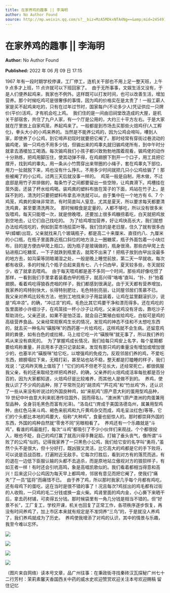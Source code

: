 ```yaml
---
title: 在家养鸡的趣事 || 李海明
author: No Author Found
source: http://mp.weixin.qq.com/s?__biz=MzA5MDkxNTA4Ng==&amp;mid=2454912323&amp;idx=1&amp;sn=811495763c050b2ec212d8e130ec1044&amp;chksm=87a23522b0d5bc3475d0ee3ad4ff38979523ed6a47e6783828ee230d8bc4f46b555293b39b80#rd
---
```


# 在家养鸡的趣事 || 李海明

**Author:** No Author Found

**Published:** 2022 年 06 月 09 日 17:15

1967 年有一段时期学校停课，工厂停工，连机关干部也不用上足一整天班，上午 9 点多才上班，11 点许就可以下班回家了。  由于无所事事，文娱生活又没有，于是人们便养起鸡来，我家也不例外。这样既可以打发时间，也可以改善生活，增加营养。那个时候吃鸡可是很奢侈的事情，因为鸡的价格实在是太贵了！一般工薪人家是买不起鸡来吃的，只有在过年过节时，国家每户(不论多少人)凭证供应一只牌价(平价)活鸡，才有机会吃上鸡。  我们住的是一间由旧祠堂改造成的大屋，是机关干部宿舍，共住了九户人家，有一个厅是公用的，大约三十平方左右。于是大家就在厅里放上自家鸡笼，养起鸡来了。一般都是到市场去买那些火焙鸡仔(人工孵化)，拳头大小的小鸡来养的。当然是不能养公鸡的，因为公鸡会啼叫，嘈到人家，即使养了小公鸡，到它啼声初现时就要把它阉了。那时经常有穿街过巷流动的骟鸡佬，骟一只鸡也不用多少钱，但骟出来的鸡睾丸就归骟鸡佬所有，到中午时分就拿去酒楼加工喝酒。每次骟鸡我们小孩子都兴致勃勃地围着观看，骟鸡佬的动作十分熟练，把鸡用脚压住，使其动弹不得，在鸡翅膀下割开一个口子，用工具把它撑开，找到鸡的睾丸，用一条从小竹筒穿出来带圈的小绳子，套在鸡睾丸下部位，用力一扯就脱下来，鸡也没有什么挣扎，不用多少时间就把几只小公鸡给骟了！那些被阉了的小公鸡，过两三天后就没事一样的。  鸡笼一般是自制，用木做，不过底部是用竹子并排做的，每条竹子之间都要留出一些空隙，让鸡粪滑下。鸡槽挂在笼外面，还装了杯水给鸡喝。装鸡粪的塑料布放在笼子的下面，鸡站在竹子上，是踩不到的，清洗时只要把塑料布拿去冲洗就可以。由于集中在一个地方有 6、7 个鸡笼，鸡粪的臭味非常浓，有时简直叫人窒息，尤其是夏天，所以要求每天都要清洗鸡粪，甚至要清洗两次。  那时候粮食是定量的，人都不够吃，所以没有很多米饭喂鸡，每天只能喂一次，就是傍晚喂，还要加上很多鸡糠捞着吃，白天就把鸡放到空地去，让它们自己找吃的。  为了给鸡增加营养，好让鸡快高长大，我们就想办法给鸡找吃的，例如到菜市场拾菜叶等。我们住的是老旧屋，住久了就有很多甴曱(蟑螂)出现，父亲就找来几个玻璃瓶子，都是高二十来厘米、直径约八、九厘米的小口瓶，在瓶子里面靠近瓶口斜位的地方涂上一圈糖浆，瓶子外面包着一小块烂布，目的是方便甴曱爬上瓶口，因为瓶子是玻璃做的，瓶身很滑。那些甴曱爬上去钻进瓶口吃糖浆，一下子就跌到瓶里去，就爬不出来了！把瓶子放到甴曱出没最多的地方去，如沟渠等阴暗潮湿之处，一般是晚上睡觉前放，第二天一早就收。每次都有收获，多的时候几个瓶子合起来竟有七、八十只甴曱，夏天较多些，冬天就较少，收了就拿去喂鸡。  由于每天喂鸡都是差不多同一个时间，那些鸡好像吃惯了那样，一看到我们手里拿着装着甴曱的瓶子，就高兴得“咯咯”直叫，“扑、扑”拍着翅膀。看着鸡吃得狼吞虎咽的样子，我们都感到很满足。由于天天都有营养增加，我家养的鸡特别快大，长得特别肥壮，毛色特别亮丽，让同屋邻居们羡慕不已。  我父亲对养鸡比较有方法，他到工地找来沙子用盆装着，让鸡在盆里翻滚扒沙，说是“鸡冲凉”。的确，“冲过凉”的鸡，毛色比其它鸡要干净和漂亮得多。还在鸡吃的饭里面掺小许细沙子，在鸡笼挂一杯小沙子让鸡吃，父亲说鸡没有牙齿，靠吃沙子帮助消化。父亲还说，如果不是怕泛滥，就会自己繁殖白蚁给鸡吃，白蚁可是鸡的高级营养食品。父亲经常观察鸡生长的情况，发现鸡的神态不佳和不太想吃东西的，就去买一种名叫“磺胺咪”的西药塞一片给鸡吃，这样鸡就不会生病。还留意鸡屙的粪便，如有白色的或拉稀，马上给它吃一片“磺胺咪”就无事了，所以我们养的鸡从来没有病死的。  为了掌握鸡成长情况，我们给每只鸡安上名字，每个星期都要给鸡称重量，并且用本子逐只记录起来，发现有那只鸡的重量没有增加或增加很少的，也塞半片“磺胺咪”给它吃，以增强鸡的免疫力。反观邻居们养的鸡，不爱吃东西，翅膀塌拉下来，无精打彩，甚至站也站不稳，整天都是打瞌睡的样子，我们戏说：“这鸡昨天晚上值班了！”它们的鸡不但老不见长大，还经常死亡，都很佩服我父亲，有的还来取经怎样把鸡养好。的确，父亲养的火焙鸡成活率每批都是百分百的，因为大家都知道，火焙鸡仔是比较难养，而其他人是做不到的。  养鸡，使我认识了不少鸡的品种，除了平常所见的“胡须鸡”“芦花鸡”和“竹丝鸡”外，还认识了一些从来没有听说过的外国良种鸡，如“来航鸡”(原产意大利的蛋用型鸡品种，19 世纪中叶由意大利来航港传往国外，因而得名)。“澳洲黑”(原产澳洲的肉蛋兼用型品种，全身羽毛黑色而富有光泽)。“洛岛红”(育成于美国洛德岛州，属兼用型鸡种，由红色马来斗鸡、褐色来航鸡和九斤黄鸡杂交而成，鸡毛呈淡红色)等等，它们的个头都比本地的鸡要大，俗称“大种鸡”，食量也挺惊人的。那时都崇拜外国的东西，外国的鸡种自然就“零舍不同”另眼相看了。  养鸡还有一个乐趣就是“斗鸡”，看谁的鸡最能打，每次“斗鸡”都吸引了不少小伙伴们来观战，个个都很投入，眼也不眨，自己的鸡打赢了就高兴得手舞足蹈，打输了垂头丧气，像所谓“斗败了的公鸡”似的。记得我家养了一只黑色小公鸡，我们给它安的名字叫“勇将，”虽然个头不是很大，但十分好打，既凶狠又灵活，比它高大的鸡都是它的手下败将，可以说是百战百胜，打遍附近无敌手。它每次打胜后，看到对方有的落荒而逃，有的退在一边低下臣服认输的头都不去追杀，而是原地站立傲视对方的狼狈样子，有如王者一样！有时还会引吭高鸣，象是高唱凯歌似的。我们看着都相当得意和高兴！后来这只小公鸡因为每天早上都鸣啼，邻居有意见而把它阉了，使我们“痛失”了一员“猛将”而痛惜不已。  由于养了鸡，所以那时我家几乎每个月都有鸡吃，还有母鸡下的蛋吃，这在当时是很不错的事了！况且每次?鸡拔出的鸡毛都有过街的人收购，一只鸡的毛二分钱或换一盒火柴。鸡肾里面的鸡内金，小心撕下来晒干后，拿去药材铺，可卖得五分钱。那时候袋里有一角几分钱是相当不错的。但“好景不长”，工厂复工，学校开课，机关也回复了正常工作，各项秩序逐步恢复，再没有时间养鸡了，加上市区本来就有规定是不准饲养“三鸟”的，于是就没人养鸡了，我们养鸡就成为了历史。  养鸡使我增添了对鸡的认识，其中的情景与乐趣，我至今难以忘怀。

![](https://mmbiz.qpic.cn/mmbiz_jpg/PJWG74pLsMbSOqKRDH3PI1B6lYziaetRxEZDEc2yXK62IEduE4gW6Kl8CicnZgjfibpE3IQdWiaicZ77RIBvk5pmySQ/640)

![](https://mmbiz.qpic.cn/mmbiz_png/Ljib4So7yuWhoMXQpz7G8s5Ichm41TOo2nib05xqUVeweIEM7ElEevBeYSZiciaurCJ8uKe5I1uMq6CZe62voxY7pA/640?wx_fmt=png)

![](https://mmbiz.qpic.cn/mmbiz_jpg/PJWG74pLsMbSOqKRDH3PI1B6lYziaetRx5afGaUvP6vpPQMm8w5ZHfAdz2hI8TtW9lSTRvrDrFaELbz1FB405yw/640)

![](https://mmbiz.qpic.cn/mmbiz_jpg/PJWG74pLsMbSOqKRDH3PI1B6lYziaetRxmUsZyNWfB2ia8p2UwK6h7n3MNed55oqIkOCr8lPlwXo5EM01FtlMVIw/640)

（图片来自网络）读本号文章，品广州往事：在秉政街寻找秦砖汉瓦探秘广州七十二行芳村：茉莉素馨天香国西关中药的威水史欢迎赞赏欢迎关注本号欢迎赐稿 留住记忆
